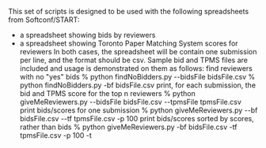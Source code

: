 This set of scripts is designed to be used with the following spreadsheets from Softconf/START:
* a spreadsheet showing bids by reviewers
* a spreadsheet showing Toronto Paper Matching System scores for reviewers
In both cases, the spreadsheet will be contain one submission per line, and the format should be csv.
Sample bid and TPMS files are included and usage is demonstrated on them as follows:
find reviewers with no "yes" bids
% python findNoBidders.py --bidsFile bidsFile.csv
% python findNoBidders.py -bf bidsFile.csv
print, for each submission, the bid and TPMS score for the top n reviewers
% python giveMeReviewers.py --bidsFile bidsFile.csv --tpmsFile tpmsFile.csv
print bids/scores for one submission
% python giveMeReviewers.py --bf bidsFile.csv --tf tpmsFile.csv -p 100
 print bids/scores sorted by scores, rather than bids
% python giveMeReviewers.py -bf bidsFile.csv -tf tpmsFile.csv -p 100 -t
